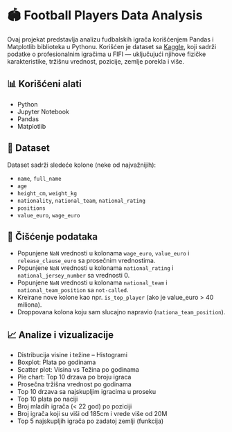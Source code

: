 # 🏟️ Football Players Data Analysis

Ovaj projekat predstavlja analizu fudbalskih igrača korišćenjem Pandas i Matplotlib biblioteka u Pythonu. Korišćen je dataset sa [Kaggle](https://www.kaggle.com/datasets/maso0dahmed/football-players-data), koji sadrži podatke o profesionalnim igračima u FIFI — uključujući njihove fizičke karakteristike, tržišnu vrednost, pozicije, zemlje porekla i više.

## 📊 Korišćeni alati

- Python
- Jupyter Notebook
- Pandas
- Matplotlib

## 📁 Dataset

Dataset sadrži sledeće kolone (neke od najvažnijih):

- `name`, `full_name`
- `age`
- `height_cm`, `weight_kg`
- `nationality`, `national_team`, `national_rating`
- `positions`
- `value_euro`, `wage_euro`

## 🧹 Čišćenje podataka

- Popunjene `NaN` vrednosti u kolonama `wage_euro`, `value_euro` i `release_clause_euro` sa prosečnim vrednostima.
- Popunjene `NaN` vrednosti u kolonama `national_rating` i `national_jersey_number` sa vrednosti 0.
- Popunjene `NaN` vrednosti u kolonama `national_team` i `national_team_position` sa `not-called`.
- Kreirane nove kolone kao npr. `is_top_player` (ako je value_euro > 40 miliona).
- Droppovana kolona koju sam slucajno napravio (`nationa_team_position`).

## 📈 Analize i vizualizacije

- Distribucija visine i težine – Histogrami
- Boxplot: Plata po godinama
- Scatter plot: Visina vs Težina po godinama
- Pie chart: Top 10 drzava po broju igraca
- Prosečna tržišna vrednost po godinama
- Top 10 drzava sa najskupljim igracima u proseku
- Top 10 plata po naciji
- Broj mladih igrača (< 22 god) po poziciji
- Broj igrača koji su viši od 185cm i vrede više od 20M
- Top 5 najskupljih igrača po zadatoj zemlji (funkcija)
